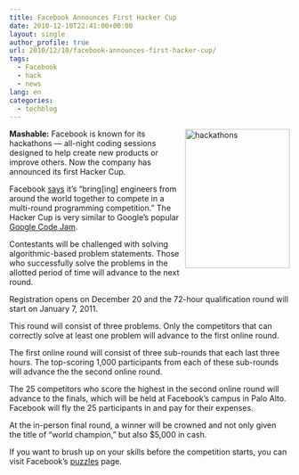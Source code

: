 ```yaml
---
title: Facebook Announces First Hacker Cup
date: 2010-12-10T22:41:00+00:00
layout: single
author_profile: true
url: 2010/12/10/facebook-announces-first-hacker-cup/
tags:
  - Facebook
  - hack
  - news
lang: en
categories: 
  - techblog
---
```

[<img title="hackathons" border="0" alt="hackathons" align="right" src="http://lh6.ggpht.com/_vaUVXcmC3OI/TQKlhLc3p5I/AAAAAAAADeM/xbxnBtU-Y7g/hackathons_thumb%5B2%5D.jpg?imgmax=800" width="188" height="250" />](http://lh3.ggpht.com/_vaUVXcmC3OI/TQKlewPRDpI/AAAAAAAADeI/zMvQeqAl4i4/s1600-h/hackathons%5B4%5D.jpg)**Mashable:** Facebook is known for its hackathons — all-night coding sessions designed to help create new products or improve others. Now the company has announced its first Hacker Cup. 

Facebook [says](http://www.facebook.com/hackercup) it’s “bring[ing] engineers from around the world together to compete in a multi-round programming competition.” The Hacker Cup is very similar to Google’s popular [Google Code Jam](http://code.google.com/codejam/).

Contestants will be challenged with solving algorithmic-based problem statements. Those who successfully solve the problems in the allotted period of time will advance to the next round.

Registration opens on December 20 and the 72-hour qualification round will start on January 7, 2011.

This round will consist of three problems. Only the competitors that can correctly solve at least one problem will advance to the first online round.

The first online round will consist of three sub-rounds that each last three hours. The top-scoring 1,000 participants from each of these sub-rounds will advance the the second online round.

The 25 competitors who score the highest in the second online round will advance to the finals, which will be held at Facebook’s campus in Palo Alto. Facebook will fly the 25 participants in and pay for their expenses.

At the in-person final round, a winner will be crowned and not only given the title of “world champion,” but also $5,000 in cash.

If you want to brush up on your skills before the competition starts, you can visit Facebook’s [puzzles](http://www.facebook.com/puzzles) page.